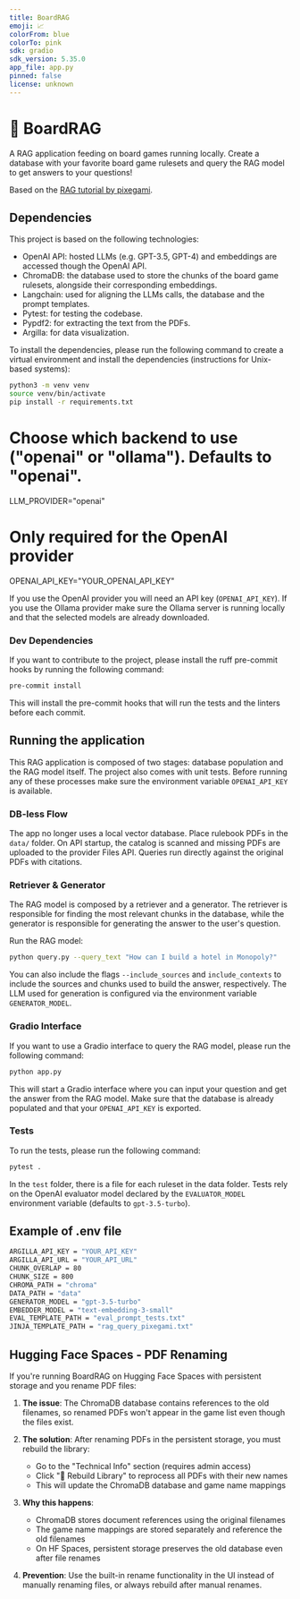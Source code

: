 ```yaml
---
title: BoardRAG
emoji: 📈
colorFrom: blue
colorTo: pink
sdk: gradio
sdk_version: 5.35.0
app_file: app.py
pinned: false
license: unknown
---
```


# 🎲 BoardRAG

A RAG application feeding on board games running locally. Create a database with your favorite board game rulesets and query the RAG model to get answers to your questions!

Based on the [RAG tutorial by pixegami](https://github.com/pixegami/rag-tutorial-v2). 

## Dependencies

This project is based on the following technologies:

-   OpenAI API: hosted LLMs (e.g. GPT-3.5, GPT-4) and embeddings are accessed though the OpenAI API.
-   ChromaDB: the database used to store the chunks of the board game rulesets, alongside their corresponding embeddings.
-   Langchain: used for aligning the LLMs calls, the database and the prompt templates.
-   Pytest: for testing the codebase.
-   Pypdf2: for extracting the text from the PDFs.
-   Argilla: for data visualization.

To install the dependencies, please run the following command to create a virtual environment and install the dependencies (instructions for Unix-based systems):

```bash
python3 -m venv venv
source venv/bin/activate
pip install -r requirements.txt
```

# Choose which backend to use ("openai" or "ollama"). Defaults to "openai".
LLM_PROVIDER="openai"

# Only required for the OpenAI provider
OPENAI_API_KEY="YOUR_OPENAI_API_KEY"

If you use the OpenAI provider you will need an API key (`OPENAI_API_KEY`). If
you use the Ollama provider make sure the Ollama server is running locally and
that the selected models are already downloaded.

### Dev Dependencies

If you want to contribute to the project, please install the ruff pre-commit hooks by running the following command:

```bash
pre-commit install
```

This will install the pre-commit hooks that will run the tests and the linters before each commit.

## Running the application

This RAG application is composed of two stages: database population and the RAG model itself. The project also comes with unit tests. Before running any of these processes make sure the environment variable `OPENAI_API_KEY` is available.

### DB-less Flow

The app no longer uses a local vector database. Place rulebook PDFs in the `data/` folder. On API startup, the catalog is scanned and missing PDFs are uploaded to the provider Files API. Queries run directly against the original PDFs with citations.

### Retriever & Generator

The RAG model is composed by a retriever and a generator. The retriever is responsible for finding the most relevant chunks in the database, while the generator is responsible for generating the answer to the user's question.

Run the RAG model:

```bash
python query.py --query_text "How can I build a hotel in Monopoly?"
```

You can also include the flags `--include_sources` and `include_contexts` to include the sources and chunks used to build the answer, respectively. The LLM used for generation is configured via the environment variable `GENERATOR_MODEL`.

### Gradio Interface

If you want to use a Gradio interface to query the RAG model, please run the following command:

```bash
python app.py
```

This will start a Gradio interface where you can input your question and get the answer from the RAG model. Make sure that the database is already populated and that your `OPENAI_API_KEY` is exported.

### Tests

To run the tests, please run the following command:

```bash
pytest .
```

In the `test` folder, there is a file for each ruleset in the data folder. Tests rely on the OpenAI evaluator model declared by the `EVALUATOR_MODEL` environment variable (defaults to `gpt-3.5-turbo`).

## Example of .env file

```bash
ARGILLA_API_KEY = "YOUR_API_KEY"
ARGILLA_API_URL = "YOUR_API_URL"
CHUNK_OVERLAP = 80
CHUNK_SIZE = 800
CHROMA_PATH = "chroma"
DATA_PATH = "data"
GENERATOR_MODEL = "gpt-3.5-turbo"
EMBEDDER_MODEL = "text-embedding-3-small"
EVAL_TEMPLATE_PATH = "eval_prompt_tests.txt"
JINJA_TEMPLATE_PATH = "rag_query_pixegami.txt"
```

## Hugging Face Spaces - PDF Renaming

If you're running BoardRAG on Hugging Face Spaces with persistent storage and you rename PDF files:

1. **The issue**: The ChromaDB database contains references to the old filenames, so renamed PDFs won't appear in the game list even though the files exist.

2. **The solution**: After renaming PDFs in the persistent storage, you must rebuild the library:
   - Go to the "Technical Info" section (requires admin access)
   - Click "🔄 Rebuild Library" to reprocess all PDFs with their new names
   - This will update the ChromaDB database and game name mappings

3. **Why this happens**: 
   - ChromaDB stores document references using the original filenames
   - The game name mappings are stored separately and reference the old filenames
   - On HF Spaces, persistent storage preserves the old database even after file renames

4. **Prevention**: Use the built-in rename functionality in the UI instead of manually renaming files, or always rebuild after manual renames.
